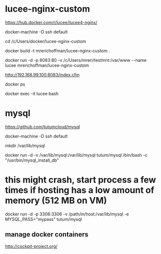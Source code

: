 # lucee-nginx-custom
https://hub.docker.com/r/lucee/lucee4-nginx/


docker-machine -D ssh default

cd /c/Users/docker/lucee-nginx-custom

docker build -t mrerichoffman/lucee-nginx-custom .

docker run -d -p 8083:80 -v /c/Users/mreri/testmnt:/var/www --name lucee mrerichoffman/lucee-nginx-custom

http://192.168.99.100:8083/index.cfm

docker ps

docker exec -it lucee bash

# mysql
https://github.com/tutumcloud/mysql

docker-machine -D ssh default

mkdir /var/lib/mysql

docker run -d -v /var/lib/mysql:/var/lib/mysql tutum/mysql /bin/bash -c "/usr/bin/mysql_install_db"

# this might crash, start process a few times if hosting has a low amount of memory (512 MB on VM)
docker run -d -p 3306:3306 -v /path/in/host:/var/lib/mysql -e MYSQL_PASS="mypass" tutum/mysql



## manage docker containers
http://cockpit-project.org/
